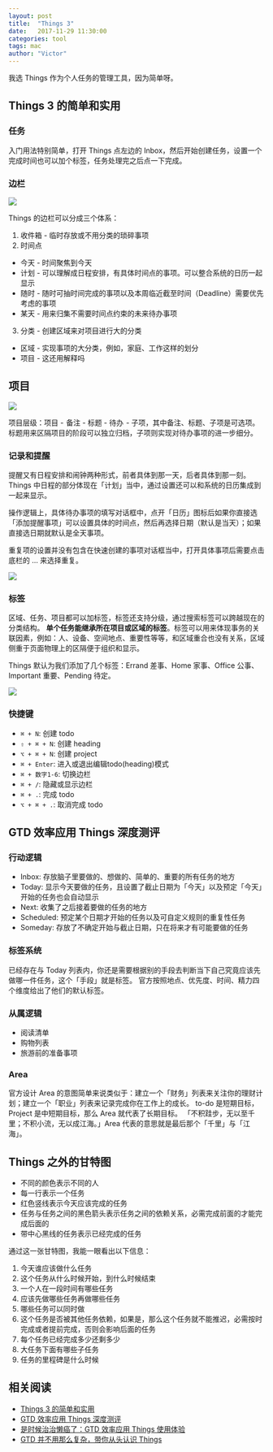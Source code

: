 ```yaml
---
layout: post
title:  "Things 3"
date:   2017-11-29 11:30:00
categories: tool
tags: mac
author: "Victor"
---
```


我选 Things 作为个人任务的管理工具，因为简单呀。

## Things 3 的简单和实用

### 任务

入门用法特别简单，打开 Things 点左边的 Inbox，然后开始创建任务，设置一个完成时间也可以加个标签，任务处理完之后点一下完成。

### 边栏

![](https://cdn.sspai.com/2017/05/19/0ece794333d5164a87aff7c7a3f8e9e3.jpeg?imageView2/2/w/1120/q/90/interlace/1/ignore-error/1)

Things 的边栏可以分成三个体系：

1. 收件箱 - 临时存放或不用分类的琐碎事项
2. 时间点
  * 今天 - 时间聚焦到今天
  * 计划 - 可以理解成日程安排，有具体时间点的事项。可以整合系统的日历一起显示
  * 随时 - 随时可抽时间完成的事项以及本周临近截至时间（Deadline）需要优先考虑的事项
  * 某天 - 用来归集不需要时间点约束的未来待办事项
3. 分类 - 创建区域来对项目进行大的分类
  * 区域 - 实现事项的大分类，例如，家庭、工作这样的划分
  * 项目 - 这还用解释吗

## 项目

![](https://cdn.sspai.com/2017/05/20/ab3cf27637ce7036848229e828158415.jpg?imageView2/2/w/1120/q/90/interlace/1/ignore-error/1)

项目层级：项目 -  备注 - 标题 - 待办  - 子项，其中备注、标题、子项是可选项。标题用来区隔项目的阶段可以独立归档，子项则实现对待办事项的进一步细分。

### 记录和提醒

提醒又有日程安排和闹钟两种形式，前者具体到那一天，后者具体到那一刻。Things 中日程的部分体现在「计划」当中，通过设置还可以和系统的日历集成到一起来显示。

操作逻辑上，具体待办事项的填写对话框中，点开「日历」图标后如果你直接选「添加提醒事项」可以设置具体的时间点，然后再选择日期（默认是当天）；如果直接选日期就默认是全天事项。

重复项的设置并没有包含在快速创建的事项对话框当中，打开具体事项后需要点击底栏的 … 来选择重复。

![](https://cdn.sspai.com/2017/05/19/bfe756424df1e5d5c153deb7bde17fc8.jpeg?imageView2/2/w/1120/q/90/interlace/1/ignore-error/1)


### 标签

区域、任务、项目都可以加标签，标签还支持分级，通过搜索标签可以跨越现在的分类结构。 **单个任务能继承所在项目或区域的标签**。标签可以用来体现事务的关联因素，例如：人、设备、空间地点、重要性等等，和区域重合也没有关系，区域侧重于页面物理上的区隔便于组织和显示。

Things 默认为我们添加了几个标签：Errand 差事、Home 家事、Office 公事、Important 重要、Pending 待定。

![](https://cdn.sspai.com/2017/05/26/af2ce39224e5bdc187e232e52431a371.png?imageView2/2/w/1120/q/90/interlace/1/ignore-error/1)

### 快捷键

* `⌘ + N`: 创建 todo
* `⇧ + ⌘ + N`: 创建 heading
* `⌥ + ⌘ + N`: 创建 project
* `⌘ + Enter`: 进入或退出编辑todo(heading)模式
* `⌘ + 数字1-6`: 切换边栏
* `⌘ + /`: 隐藏或显示边栏
* `⌘ + .`: 完成 todo
* `⌥ + ⌘ + .`: 取消完成 todo

## GTD 效率应用 Things 深度测评

### 行动逻辑

* Inbox: 存放脑子里要做的、想做的、简单的、重要的所有任务的地方
* Today: 显示今天要做的任务，且设置了截止日期为「今天」以及预定「今天」开始的任务也会自动显示
* Next: 收集了之后接着要做的任务的地方
* Scheduled: 预定某个日期才开始的任务以及可自定义规则的重复性任务
* Someday: 存放了不确定开始与截止日期，只在将来才有可能要做的任务

### 标签系统

已经存在与 Today 列表内，你还是需要根据别的手段去判断当下自己究竟应该先做哪一件任务，这个「手段」就是标签。
官方按照地点、优先度、时间、精力四个维度给出了他们的默认标签。

### 从属逻辑

* 阅读清单
* 购物列表
* 旅游前的准备事项

### Area

官方设计 Area 的意图简单来说类似于：建立一个「财务」列表来关注你的理财计划；建立一个「职业」列表来记录完成你在工作上的成长。
to-do 是短期目标，Project 是中短期目标，那么 Area 就代表了长期目标。
「不积跬步，无以至千里；不积小流，无以成江海。」Area 代表的意思就是最后那个「千里」与「江海」。


## Things 之外的甘特图

* 不同的颜色表示不同的人
* 每一行表示一个任务
* 红色竖线表示今天应该完成的任务
* 任务与任务之间的黑色箭头表示任务之间的依赖关系，必需完成前面的才能完成后面的
* 带中心黑线的任务表示已经完成的任务

通过这一张甘特图，我能一眼看出以下信息：

1. 今天谁应该做什么任务
2. 这个任务从什么时候开始，到什么时候结束
3. 一个人在一段时间有哪些任务
4. 应该先做哪些任务再做哪些任务
5. 哪些任务可以同时做
6. 这个任务是否被其他任务依赖，如果是，那么这个任务就不能推迟，必需按时完成或者提前完成，否则会影响后面的任务
7. 每个任务已经完成多少还剩多少
8. 大任务下面有哪些子任务
9. 任务的里程碑是什么时候

## 相关阅读

* [Things 3 的简单和实用](https://sspai.com/post/39310)
* [GTD 效率应用 Things 深度测评](http://sspai.com/32965)
* [是时候治治懒癌了：GTD 效率应用 Things 使用体验](http://sspai.com/27532)
* [GTD 并不用那么复杂，带你从头认识 Things](http://sspai.com/28444)
